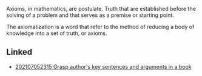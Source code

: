 Axioms, in mathematics, are postulate. Truth that are established before the solving of a problem and that serves as a premise or starting point. 

The axiomatization is a word that refer to the method of reducing a body of knowledge into a set of truth, or axioms.

## Linked
- [202107052315 Grasp author's key sentences and arguments in a book](202107052315%20Grasp%20author's%20key%20sentences%20and%20arguments%20in%20a%20book.md)